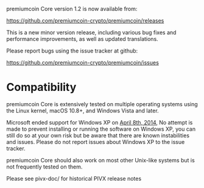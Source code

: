 premiumcoin Core version 1.2 is now available from:

  <https://github.com/premiumcoin-crypto/premiumcoin/releases>

This is a new minor version release, including various bug fixes and
performance improvements, as well as updated translations.

Please report bugs using the issue tracker at github:

  <https://github.com/premiumcoin-crypto/premiumcoin/issues>

Compatibility
==============

premiumcoin Core is extensively tested on multiple operating systems using
the Linux kernel, macOS 10.8+, and Windows Vista and later.

Microsoft ended support for Windows XP on [April 8th, 2014](https://www.microsoft.com/en-us/WindowsForBusiness/end-of-xp-support),
No attempt is made to prevent installing or running the software on Windows XP, you
can still do so at your own risk but be aware that there are known instabilities and issues.
Please do not report issues about Windows XP to the issue tracker.

premiumcoin Core should also work on most other Unix-like systems but is not
frequently tested on them.

Please see pivx-doc/ for historical PIVX release notes
